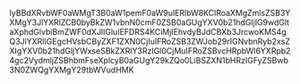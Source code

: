 IyBBdXRvbWF0aWMgT3B0aW1pemF0aW9uIERlbW8KClRoaXMgZmlsZSB3YXMgY3JlYXRlZCB0byBkZW1vbnN0cmF0ZSB0aGUgYXV0b21hdGljIG9wdGltaXphdGlvbiBmZWF0dXJlIGluIEFDRS4KCiMjIEhvdyBJdCBXb3JrcwoKMS4gQ3JlYXRlIGEgcHVsbCByZXF1ZXN0CjIuIFRoZSB3ZWJob29rIGNvbnRyb2xsZXIgYXV0b21hdGljYWxseSBkZXRlY3RzIGl0CjMuIFRoZSBvcHRpbWl6YXRpb24gc2VydmljZSBhbmFseXplcyB0aGUgY29kZQo0LiBSZXN1bHRzIGFyZSBwb3N0ZWQgYXMgY29tbWVudHMK